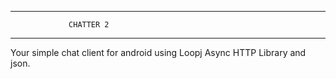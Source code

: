 
--------------------------------------------------
                 CHATTER 2 
--------------------------------------------------

Your simple chat client for android using Loopj Async HTTP Library and json.
